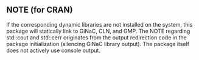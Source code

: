## NOTE (for CRAN)
If the corresponding dynamic libraries are not installed on the system, this package will
statically link to GiNaC, CLN, and GMP.
The NOTE regarding std::cout and std::cerr originates from the output redirection code in the package initialization (silencing GiNaC library output). The package itself does not actively use console output.
